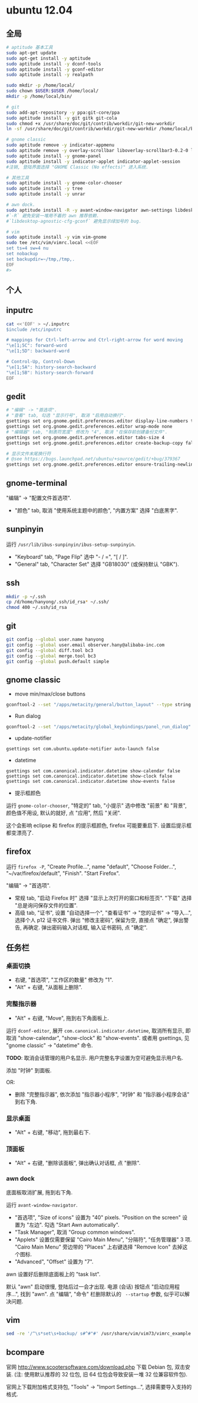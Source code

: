 ubuntu 12.04
===

## 全局

```sh
# aptitude 基本工具
sudo apt-get update
sudo apt-get install -y aptitude
sudo aptitude install -y dconf-tools
sudo aptitude install -y gconf-editor
sudo aptitude install -y realpath

sudo mkdir -p /home/local/
sudo chown $USER:$USER /home/local/
mkdir -p /home/local/bin/

# git
sudo add-apt-repository -y ppa:git-core/ppa
sudo aptitude install -y git gitk git-cola
sudo chmod +x /usr/share/doc/git/contrib/workdir/git-new-workdir
ln -sf /usr/share/doc/git/contrib/workdir/git-new-workdir /home/local/bin/

# gnome classic
sudo aptitude remove -y indicator-appmenu
sudo aptitude remove -y overlay-scrollbar liboverlay-scrollbar3-0.2-0 liboverlay-scrollbar-0.2-0
sudo aptitude install -y gnome-panel
sudo aptitude install -y indicator-applet indicator-applet-session
#注销, 登陆界面选择 "GNOME Classic (No effects)" 进入系统.

# 其他工具
sudo aptitude install -y gnome-color-chooser
sudo aptitude install -y tree
sudo aptitude install -y unrar

# awn dock.
sudo aptitude install -R -y avant-window-navigator awn-settings libdesktop-agnostic-cfg-gconf
#`-R` 避免安装一堆用不着的 awn 推荐依赖. 
#`libdesktop-agnostic-cfg-gconf` 避免显示绿加号的 bug.

# vim
sudo aptitude install -y vim vim-gnome
sudo tee /etc/vim/vimrc.local <<EOF
set ts=4 sw=4 nu
set nobackup
set backupdir=~/tmp,/tmp,.
EOF
#>
```

## 个人

## inputrc

```sh
cat <<'EOF' > ~/.inputrc
$include /etc/inputrc

# mappings for Ctrl-left-arrow and Ctrl-right-arrow for word moving
"\e[1;5C": forward-word
"\e[1;5D": backward-word

# Control-Up, Control-Down
"\e[1;5A": history-search-backward
"\e[1;5B": history-search-forward
EOF
```

## gedit

```sh
# "编辑" -> "首选项".
# "查看" tab, 勾选 "显示行号", 取消 "启用自动换行".
gsettings set org.gnome.gedit.preferences.editor display-line-numbers true
gsettings set org.gnome.gedit.preferences.editor wrap-mode none
# "编辑器" tab, "制表符宽度" 修改为 "4", 取消 "在保存前创建备份文件".
gsettings set org.gnome.gedit.preferences.editor tabs-size 4
gsettings set org.gnome.gedit.preferences.editor create-backup-copy false

# 显示文件末尾换行符
# @see https://bugs.launchpad.net/ubuntu/+source/gedit/+bug/379367
gsettings set org.gnome.gedit.preferences.editor ensure-trailing-newline false
```

## gnome-terminal

"编辑" -> "配置文件首选项".

* "颜色" tab, 取消 "使用系统主题中的颜色", "内置方案" 选择 "白底黑字".

## sunpinyin

运行 `/usr/lib/ibus-sunpinyin/ibus-setup-sunpinyin`.
* "Keyboard" tab, "Page Flip" 选中 "- / =", "[ / ]".
* "General" tab, "Character Set" 选择 "GB18030" (或保持默认 "GBK").

## ssh

```sh
mkdir -p ~/.ssh
cp /d/home/hanyong/.ssh/id_rsa* ~/.ssh/
chmod 400 ~/.ssh/id_rsa
```

## git

```sh
git config --global user.name hanyong
git config --global user.email observer.hany@alibaba-inc.com
git config --global diff.tool bc3
git config --global merge.tool bc3
git config --global push.default simple
```

## gnome classic

* move min/max/close buttons

```sh
gconftool-2 --set "/apps/metacity/general/button_layout" --type string ":minimize,maximize,close"
```

* Run dialog

```sh
gconftool-2 --set "/apps/metacity/global_keybindings/panel_run_dialog" --type string "<Alt>F2"
```

* update-notifier

```sh
gsettings set com.ubuntu.update-notifier auto-launch false
```

* datetime

```
gsettings set com.canonical.indicator.datetime show-calendar false
gsettings set com.canonical.indicator.datetime show-clock false
gsettings set com.canonical.indicator.datetime show-events false
```

* 提示框颜色

运行 `gnome-color-chooser`, "特定的" tab,
"小提示" 选中修改 "前景" 和 "背景", 颜色值不用设, 默认的就好, 点 "应用", 然后 "关闭".

这个会影响 eclipse 和 firefox 的提示框颜色, firefox 可能要重启下. 设置后提示框都变漂亮了.

## firefox

运行 `firefox -P`, "Create Profile...", name "default", 
"Choose Folder...", "~/var/firefox/default", "Finish".
"Start Firefox".

"编辑" -> "首选项".

* 常规 tab, "启动 Firefox 时" 选择 "显示上次打开的窗口和标签页".
"下载" 选择 "总是询问保存文件的位置".
* 高级 tab, "证书", 设置 "自动选择一个", "查看证书" -> "您的证书" -> "导入...", 选择个人 p12 证书文件.
弹出 "修改主密码", 保留为空, 直接点 "确定", 弹出警告, 再确定.
弹出密码输入对话框, 输入证书密码, 点 "确定".

## 任务栏

### 桌面切换
* 右键, "首选项", "工作区的数量" 修改为 "1".
* "Alt" + 右键, "从面板上删除".

### 完整指示器

* "Alt" + 右键, "Move", 拖到右下角面板上.

运行 `dconf-editor`, 展开 `com.canonical.indicator.datetime`, 
取消所有显示, 即取消 "show-calendar", "show-clock" 和 "show-events".
或者用 gsettings, 见 "gnome classic" -> "datetime" 命令.

**TODO**: 取消会话管理的用户名显示. 用户完整名字设置为空可避免显示用户名.

添加 "时钟" 到面板.

OR:

* 删除 "完整指示器", 依次添加 "指示器小程序", "时钟" 和 "指示器小程序会话" 到右下角.

### 显示桌面

* "Alt" + 右键, "移动", 拖到最右下.

### 顶面板

* "Alt" + 右键, "删除该面板", 弹出确认对话框, 点 "删除".

### awn dock

底面板取消扩展, 拖到右下角.

运行 `avant-window-navigator`.

* "首选项", "Size of icons" 设置为 "40" pixels.
"Position on the screen" 设置为 "左边".
勾选 "Start Awn automatically".
* "Task Manager", 取消 "Group common windows".
* "Applets" 设置仅需要保留 "Cairo Main Menu", "分隔符", "任务管理器" 3 项.
"Cairo Main Menu" 旁边带的 "Places" 上右键选择 "Remove Icon" 去掉这个图标.
* "Advanced", "Offset" 设置为 "7".

awn 设置好后删除底面板上的 "task list".

默认 "awn" 启动很慢, 登陆后过一会才出现. 
电源 (会话) 按钮点 "启动应用程序...", 找到 "awn".
点 "编辑", "命令" 栏删除默认的 ` --startup` 参数, 似乎可以解决问题.

## vim

```sh
sed -re '/^\s*set\s+backup/ s#^#"#' /usr/share/vim/vim73/vimrc_example.vim > ~/.vimrc
```

## bcompare

官网 http://www.scootersoftware.com/download.php 下载 Debian 包, 双击安装.
(注: 使用默认推荐的 32 位包, 旧 64 位包会导致安装一堆 32 位兼容软件包).

官网上下载附加格式支持包, "Tools" -> "Import Settings...", 选择需要导入支持的格式.
